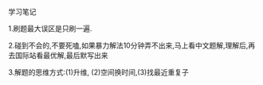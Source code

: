 学习笔记


1.刷题最大误区是只刷一遍.

2.碰到不会的,不要死嗑,如果暴力解法10分钟弄不出来,马上看中文题解,理解后,再去国际站看最优解,最后默写出来

3.解题的思维方式:(1)升维, (2)空间换时间,(3)找最近重复子


